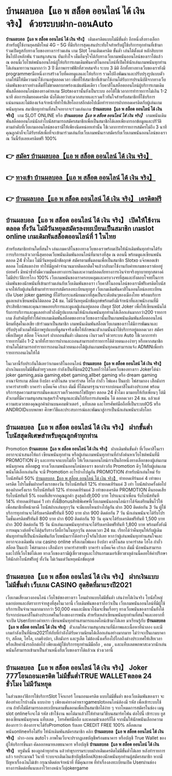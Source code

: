 # บ้านผลบอล【แอ พ สล็อต ออนไลน์ ได้ เงิน จริง】  ด้วยระบบฝาก-ถอนAuto

**บ้านผลบอล【แอ พ สล็อต ออนไลน์ ได้ เงิน จริง】** เติมเครดิตแบบไม่มีขั้นต่ำ  อีกหนึ่งสิ่งทางเลือกสำหรับผู้ใช้งานยุคสมัยใหม่ 4G – 5G ที่มีบริการสุดแสนประทับใจสำหรับผู้ใช้บริการทุกท่านที่เข้ามาร่วมเปิดยูสกับทางเว็บของทางเราร่วมเล่น เกม Slot  โอนเติมเครดิต ขั้นต่ำ เล่นได้ตั้งแต่ หลักสิบบาทขึ้นไปถึงหลักพัน ร่วมสนุกสนาน บันเทิงใจ เต็มอิ่มจุใจได้กับทางเว็บเกมพนันออนไลน์ของเราได้แล้ว ณ ตอนนี้เว็บไซต์พนันออนไลน์ผู้ให้บริการเกมเดิมพันคาสิโนออนไลน์ที่เปิดให้นักเล่นเกมพนันทุกท่านได้เล่นมายาวนานมากกว่า 3 ปี มีภาพกราฟฟิกที่สวยสมจริง ระบบ 3 มิติ
อีกทั้งทางทางเว็บของเรายังมี programmerมือหนึ่งการสร้างเว็บที่คอยดูแลและให้บริการ  รวมไปถึงพัฒนาและปรับปรุงรูปแบบตัวเกมให้มีให้มีความน่าใช้งานอยู่ตลอดเวลา เพื่อที่ให้สมาชิกที่เข้ามาใช้งานได้รับการปรนนิบัติจากทางเว็บเดิมพันของเราอย่างเต็มที่ไม่ขาดตกบกพร่องแม้แต่นิดเดียว เว็บคาสิโนสล็อตออนไลน์ผู้บริการเกมเดิมพันสล็อตออนไลน์ของทางค่ายเกม Slotของเรานั้นยังเป็นระบบ ออโต้ใช้เวลาการทำรายการไม่เกิน 1-2 นาที ต่อการเติมยอดเครดิต นับได้เลยว่าสะดวกสบายและรวดเร็วทันใจสำหรับสมาชิกที่ใช้บริการแน่นอนและไม่ต้องแจ้งเจ้าหน้าที่ทำให้เสียโอกาสอีกต่อไปเมื่อทำรายการฝากยอดเครดิตกับผู้เล่นเกมพนันทุกคน
สมาชิกทุกท่านที่สนใจอยากจะร่วมเล่นเกม **บ้านผลบอล【แอ พ สล็อต ออนไลน์ ได้ เงิน จริง】** เกม SLOT ONLINE หรือ ***บ้านผลบอล【แอ พ สล็อต ออนไลน์ ได้ เงิน จริง】*** เกมพนันเดิมพันสล็อตออนไลน์นักล่าโบนัสสามารถสมัครสมาชิกเพื่อเป็นสมาชิกได้เลยเพียงกรอกข้อมูลและปรัวัติตามลำดับที่เว็บเกมออนไลน์ของเรามีให้เพียงนิดหน่อยเท่านั้น ใช้เวลาการทำรายการสมัครไม่ถึง 3 นาทีคุณลูกค้าก็จะได้รับรหัสเพื่อที่จะเข้ามาร่วมเล่นกับเว็บเกมพนันเราสมัครกับเว็บเกมพนันออนไลน์ของเราณ วันนี้รับเลยเครดิตฟรี 100%

## 👉 [สมัคร บ้านผลบอล【แอ พ สล็อต ออนไลน์ ได้ เงิน จริง】](https://archa888.com/)
## 👉 [ทางเข้า บ้านผลบอล【แอ พ สล็อต ออนไลน์ ได้ เงิน จริง】](https://archa888.com/)
## 👉 [บ้านผลบอล【แอ พ สล็อต ออนไลน์ ได้ เงิน จริง】 เครดิตฟรี](https://archa888.com/)

## บ้านผลบอล【แอ พ สล็อต ออนไลน์ ได้ เงิน จริง】 เปิดให้ใช้งานตลอด ทั้งวัน ไม่มีวันหยุดสมัครลงทะเบียนเป็นสมาชิก เกมslot online เกมเดิมพันสล็อตออนไลน์ที่ 1 ในไทย

สำหรับสมาชิกท่านใดที่สนใจ เล่นเกมคาสิโนของทางเว็บของเราพร้อมเปิดให้นักเดิมพันทุกท่านได้รับการบริการแล้วเวลานี้สุดยอดเว็บพนันเดิมพันออนไลน์ที่มาแรงที่สุด ณ ตอนนี้ พร้อมดูแลเซียนพนันตลอด 24 ชั่วโมง ไม่มีวันหยุดนักขัตฤกษ์ สมัครตามขั้นตอนเพื่อเป็นสมาชิก Slotxo แจ๊กพอตเข้าตลอด โบนัสแตกง่าย ทำให้มีลูกค้าจำนวนมากติดอกติดใจแล้วกลับมาใช้งานกับค่ายเกมของเราต่ออยู่บ่อยครั้ง มิหนำซ้ำยังมีความมั่นคงทางการเงินและความปลอดภัยทางการเงินจ่ายจริงทุกบาททุกสตางค์ไม่มีประวัติการโกง 100% เว็บเกมพนันของเราครอบคลุมและครบวงจรที่สุดและยังตอบโจทย์ในการเดิมพันของนักพนันที่เข้ามาร่วมเล่นกับเว็บเดิมพันของเรา
เว็บคาสิโนออนไลน์ของเรามีฟรีเครดิตโบนัสแจกให้กับผู้เล่นที่เข้ามาทำรายการสมัครลงทะเบียนทุกยูส เว็บเกมเดิมพันคาสิโนออนไลน์ลงทะเบียนเปิด User joker gaming ที่ได้รับกระแสนิยมมากที่สุดเป็นระดับต้นๆของเมืองไทย พร้อมบริการดูแลเหล่าเซียนพนันได้ตลอด 24 ชม. ไม่มีวันหยุดนักขัตฤกษ์พร้อมยังมีเจ้าหน้าที่และพนักงานที่มีประสิทธิภาพและคุณภาพคอยบริการและดูแลผู้เล่นอยู่ตลอด เปิดยูส Slot Joker เพื่อให้เซียนพนันได้รับการบริการและดูแลอย่างทั่วถึงมีรูปแบบเกมให้นักเล่นพนันทุกท่านได้เลือกเล่นมากกว่า200 รายการเกม
สิ่งสำคัญที่ทำให้ค่ายเกมเดิมพันสล็อตของทางเว็บของเรานั้นเป็นเกมพนันเดิมพันสล็อตออนไลน์นิยมที่สุดในเอเชีย เข้าร่วมมาเป็นสมาชิก  เกมพนันเดิมพันสล็อตเว็บเกมของเราได้มีการพัฒนาและปรับปรุงตัวเกมให้มีภาพรูปแบบที่ดูสมจจริงเพื่อให้ลักษณะตัวเกมนั้นน่าใช้บริการอยู่ตลอดเวลา สมัครเพื่อเปิดยูส สล็อต โจ๊กเกอร์ ฝากถอนขั้นต่ำ เติมถอน เงินรวดเร็วด้วยระบบ Auto ใช้เวลาการทำรายการไม่ถึง 1-2 นาทีทั้งรายการฝากและถอนสามารถทำรายการได้ด้วยตนเองง่ายๆ หรือหากสมาชิกท่านใดไม่สามารถทำรายการถอนเงินด้วยตนเองได้ผู้เล่นเกมพนันทุกคนสามารถแจ้ง ADMINเพื่อทำรายการถอนเงินให้ได้

ในเวลานี้รับประกันได้เลยว่าเกมคาสิโนออนไลน์ **บ้านผลบอล【แอ พ สล็อต ออนไลน์ ได้ เงิน จริง】** ฝากเงินแบบไม่มีขั้นต่ำทรูวอเลท กำลังเป็นที่นิยม2021เลยก็ว่าได้โดยเว็บของทางเรา Jokerได้นำ  joker gaming,asia gaming,ebet gaming,allbet gaming หรือ dream gaming อาณาจักรเกม สล็อต ยิงปลา คาสิโนสด บาคาร่าสด ไฮโล กำถั่ว ไพ่แคง ปั่นแปะ ไพ่สามกอง เสือมังกร บาคาร่าสายฟ้า บาคาร่า แบ็คแจ๊ค เก้าเก ดัมมี่ ที่ได้มาตรฐานจากจากบ่อนคาสิโนต่างประเทศ พร้อมบริการสุดความสามารถมั่นคงและรวดเร็วคอยแก้ไขปัญหา ตลอด 24 ชั่วโมง มามอบให้กับเพื่อนๆ ได้มีตัวเกมที่มีความสนุกสนานสุดเร้าใจสนุกและมันไปกับการเล่นพนัน ได้ ตลอดเวลา 24 ชม. แล้วแต่ความสะดวกของคุณลูกค้าผ่านบนคอมพิวเตอร์ , แท็บเลต และโทรศัพท์มือถือที่เป็นระบบIOS หรือ ANDROIDแบบพกพา ศึกษาวิธีและประสบการณ์และพัฒนาสู่การเป็นนักเล่นพนันระดับโลก

## บ้านผลบอล【แอ พ สล็อต ออนไลน์ ได้ เงิน จริง】 ฝากขั้นต่ำ โบนัสสุดพิเศษสำหรับคุณลูกค้าทุกท่าน

 Promotion  **บ้านผลบอล【แอ พ สล็อต ออนไลน์ ได้ เงิน จริง】** ฝากเดิมพันขั้นต่ำ ที่เว็บคาสิโนเราอยากจะนำเสนอให้แก่  เซียนพนันทุกท่าน หรือผู้เล่นเกมพนันทุกท่านที่กำลังค้นหาเว็บไซต์พนันที่มี  PROMOTION ดีๆ และการแจกแบบไม่กั๊ก ให้เว็บเกมออนไลน์เราเป็นอีกหนึ่งทางเลือกของผู้เล่นเกมพนันทุกคน สล็อตpg ทางเว็บเกมพนันออนไลน์ของเรา ขอกล่าวกับ Promotion ดีๆ ให้กับผู้เล่นเกมพนันได้เลือกเล่นกัน จะมี Promotion อะไรบ้างไปดูกัน
 PROMOTION สำหรับนักเล่นใหม่ รับโบนัสทันที 50% [บ้านผลบอล【แอ พ สล็อต ออนไลน์ ได้ เงิน จริง】](https://archa888.com/) ทำยอดเทิร์นแค่ 4 เท่าของเครดิต
โปรโมชั่นฝากครั้งแรกของวัน รับโบนัสทันที 12% ทำยอดเทิร์นแค่ 3 เท่า
โบนัสฝากครั้งต่อไปของฝากครั้งแรก รับโบนัสทันที 12% ทำยอดเทิร์นแค่ 3 เท่าของเครดิต
 PROMOTION คืนยอดเสีย รับโบนัสทันที 5% ยอดที่เสียจากคุณลูกค้า สูงสุดถึง9,000 บาท
โปรแนะนำเพื่อน รับโบนัสทันที 14% ทำยอดเทิร์นแค่ 1 เท่า
ทั้งนี้Bonusสิทธิพิเศษที่เว็บเกมพนันออนไลน์เราได้จัดเตรียมขึ้นไว้ให้เพื่อสมาชิกที่หน้าตาดี โบนัสฝากเล่นทุกๆวัน จะมีแบบไหนบ้างไปดูกัน
ฝาก 300 ติดต่อกัน 3 วัน ผู้ใช้บริการทุกท่านจะได้รับเครดิตฟรีทันที 500 บาท
ฝาก 900 ติดต่อกัน 7 วัน นักเล่นพนันจะได้รับโปรโมชั่นเครดิตฟรีทันที 800 บาท
ฝาก 600 ติดต่อกัน 10 วัน คุณจะได้รับเครดิตฟรีทันที 1,500 บาท
ฝาก 300 ติดต่อกัน 15 วัน นักเล่นเกมพนันทุกท่านจะได้รับเครดิตฟรีทันที 1,800 บาท
พร้อมทั้งยังมีการหมุนวงล้อที่จะได้ลุ้นรับรางวัลบิ๊กวินในทุกๆวัน ตลอดเวลา 24 ชม. เรียกได้ว่าคืนทุนให้กับผู้เดิมพันทุกท่านที่เป็นนักเดิมพันกับเว็บพนันเราได้อย่างจุใจกันไปเลย หากว่าผู้เล่นพนันทุกท่านสนใจและอยากจะลงเดิมพัน เกม casino online หรือเกมไพ่แคง  ยิงปลา คาสิโนสด บาคาร่าสด ไฮโล กำถั่ว สล็อต ปั่นแปะ ไพ่สามกอง เสือมังกร บาคาร่าสายฟ้า บาคาร่า แบ็คแจ๊ค เก้าเก ดัมมี่ นักพนันสามารถแตะไปที่เว็บไซต์ได้เลย ทางเว็บของเรามีผู้เชี่ยวชาญและโปรแกรมเมอร์เชี่ยวชาญด้านนี้คอยให้คำปรึกษาให้นักล่าโบนัสฟรีอยู่ ทั้งวัน ไม่เว้นแต่วันหยุดนักขัตฤกษ์

## บ้านผลบอล【แอ พ สล็อต ออนไลน์ ได้ เงิน จริง】 ฝากเงินแบบไม่มีขั้นต่ำ  เว็บเกม CASINO สุดฮิตที่มาแรงปี2021

เว็บเกมเสี่ยงดวงออนไลน์ เว็บไซต์ของทางเรา โอนฝากแบบไม่มีขั้นต่ำ เล่นง่ายได้เงินจริง โบนัสใหญ่แตกบ่อยและอัตราการจ่ายสูงที่สุดในเวลานี้ เว็บเดิมพันของเราถือว่าเป็น เว็บเกมพนันออนไลน์ที่มีผู้ใช้บริการเป็นจำนวนมากมากกว่า 50,000 คนและมีแนวโน้มจะขึ้นเรื่อยๆ ทางเว็บพนันของเรานั้นยังได้รับจากบ่อนคาสิโนต่างประเทศในเรื่องของการพนัน สำหรับเหล่าเซียนพนันทุกท่านที่สนใจและอยากที่จะเปิด Userกับทางค่ายเรา เซียนพนันทุกท่านสามารถแอดไลน์เข้ามาได้เลย
	มาเรียนรู้กับ **บ้านผลบอล【แอ พ สล็อต ออนไลน์ ได้ เงิน จริง】** ตัวเกมให้ความสนุกสนานที่มีภาพและเนื้อหาที่น่าลอง และมีเกมกำลังเป็นที่นิยม2021ให้กับที่กำลังได้รับความนิยมได้เลือกเล่นอย่างมากมาย  ไม่ว่าจะเป็นเกมบาคาร่า, สล็อต, ไฮโล, เกมยิงปลา, เสือมังกร และรูเล็ต ไม่ต้องนั่งเครื่องไปไกลถึงต่างประเทศให้เสียเวลา หรือเสียค่านั่งรถอีกต่อไป เพียงแค่ผู้ใช้บริการทุกท่านมีมือถือ , คอม , และแท็บเลตพกพาสะดวกนักเล่นพนันก็สามารถเข้ามาเป็นส่วนหนึ่งกับเว็บของเราได้แล้วณ ช่วงเวลานี้

## บ้านผลบอล【แอ พ สล็อต ออนไลน์ ได้ เงิน จริง】 Joker 777โอนถอนเครดิต ไม่มีขั้นต่ำTRUE WALLETตลอด 24 ชั่วโมง ไม่มีวันหยุด

ในส่วนของวิธีการใช้บริการSlot โจ๊กเกอร์ โอนถอนเครดิต แบบไม่มีขั้นต่ำ ของเว็บเดิมพันของเรา จะต้องทำอะไรบ้างนั้น แบบง่าย ๆ เพียงแค่ทางค่ายเราgameslotออนไลน์ต้องมี รหัส เพื่อเข้าระบบใช้งาน ถ้ายังไม่มีสามารถลงทะเบียนตามขั้นตอนเพื่อเป็นสมาชิกได้ง่าย ๆ จากโหมดการสมัครในช่อง เมนู slot onlineจึงจะได้ รหัส เข้าใช้งาน พอได้มาแล้วก็ให้ทำตามวิธีบนสมาร์ทโฟน ต่อไปนี้
เข้าระบบ ยูส  ของเซียนพนันทุกคน แท็บเลต , โทรศัพท์มือถือ และคอมพิวเตอร์ก็ได้
จากนั้นให้นักพนันเลือกความต้องการว่า ต้องการจะได้รับPromotion รับเลย CREDIT FREE 100% สล็อตเกมพนันonlineหรือไม่รับ
ให้นักเดิมพันสมัครสมาชิก คลิก **บ้านผลบอล【แอ พ สล็อต ออนไลน์ ได้ เงิน จริง】** ฝาก-ถอน autoไว ภาพในเว็บจะปรากฏเลขบัญชีพร้อมธนาคาร หรือบัญชี True Wallet ของผู้ให้บริการขึ้นมา
คัดลอกหมายเลขธนาคาร หรือบัญชี **บ้านผลบอล【แอ พ สล็อต ออนไลน์ ได้ เงิน จริง】** ทรูมันนี่ ของลูกค้าทุกท่าน แล้วทำธุรกรรมระบบฝากเติมเครดิตไม่มีขั้นต่ำได้เลย
หลังทำรายการแล้ว รอประมาณ1 วินาที ระบบจะเติมเงินเข้าบัญชีสล็อตXoของนักพนันทุกท่านผู้สมัครสมาชิก
หากมีปัญหาเรื่องเงินไม่เข้า กรุณาติดต่อเจ้าหน้าที่ ที่มีคุณภาพ ที่ทำเรื่องลงทะเบียนเปิด Userผ่านช่องทางการติดต่อที่แนบเอาไว้ทางหน้าเว็บjokergame


